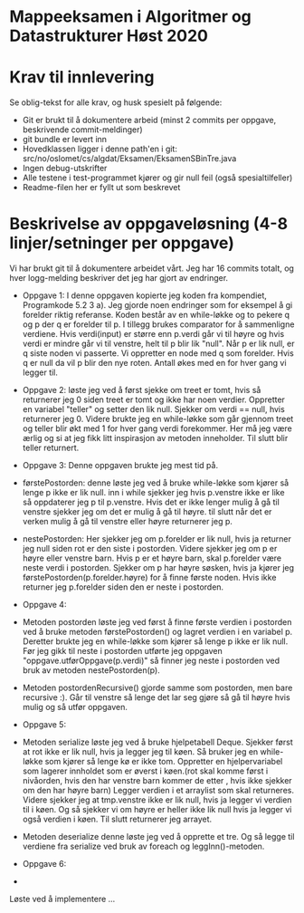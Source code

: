 # Mappeeksamen i Algoritmer og Datastrukturer Høst 2020

# Krav til innlevering

Se oblig-tekst for alle krav, og husk spesielt på følgende:

* Git er brukt til å dokumentere arbeid (minst 2 commits per oppgave, beskrivende commit-meldinger)	
* git bundle er levert inn
* Hovedklassen ligger i denne path'en i git: src/no/oslomet/cs/algdat/Eksamen/EksamenSBinTre.java
* Ingen debug-utskrifter
* Alle testene i test-programmet kjører og gir null feil (også spesialtilfeller)
* Readme-filen her er fyllt ut som beskrevet


# Beskrivelse av oppgaveløsning (4-8 linjer/setninger per oppgave)

Vi har brukt git til å dokumentere arbeidet vårt. Jeg har 16 commits totalt, og hver logg-melding beskriver det jeg har gjort av endringer.

* Oppgave 1: I denne oppgaven kopierte jeg koden fra kompendiet, Programkode 5.2 3 a). 
Jeg gjorde noen endringer som for eksempel å gi forelder riktig referanse. Koden består av en while-løkke
og to pekere q og p der q er forelder til p. I tillegg brukes comparator for å sammenligne verdiene. Hvis 
verdi(input) er større enn p.verdi går vi til høyre og hvis verdi er mindre går vi til venstre, helt til
p blir lik "null". Når p er lik null, er q siste noden vi passerte. Vi oppretter en node med q som forelder. 
Hvis q er null da vil p blir den nye roten. Antall økes med en for hver gang vi legger til.

 
* Oppgave 2: løste jeg ved å først sjekke om treet er tomt, hvis så returnerer jeg 0 siden treet er tomt og ikke har
noen verdier. Oppretter en variabel "teller" og setter den lik null. Sjekker om verdi == null, hvis returnerer jeg 0.
Videre brukte jeg en while-løkke som går gjennom treet og teller blir økt med 1 for hver gang verdi forekommer.
Her må jeg være ærlig og si at jeg fikk litt inspirasjon av metoden inneholder. Til slutt blir teller returnert.

* Oppgave 3: Denne oppgaven brukte jeg mest tid på. 

- førstePostorden: denne løste jeg ved å bruke while-løkke som kjører så lenge p ikke er lik null.
inn i while sjekker jeg hvis p.venstre ikke er like så oppdaterer jeg p til p.venstre. Hvis det er ikke lenger mulig 
å gå til venstre sjekker jeg om det er mulig å gå til høyre. til slutt når det er verken mulig å gå til venstre eller 
høyre returnerer jeg p. 

- nestePostorden: Her sjekker jeg om p.forelder er lik null, hvis ja returner jeg null siden rot er den siste i
postorden. Videre sjekker jeg om p er høyre eller venstre barn. Hvis p er et høyre barn, skal p.forelder være neste 
verdi i postorden. Sjekker om p har høyre søsken, hvis ja kjører jeg førstePostorden(p.forelder.høyre) for å finne første noden.
Hvis ikke returner jeg p.forelder siden den er neste i postorden.

* Oppgave 4: 
- Metoden postorden løste jeg ved først å finne første verdien i postorden ved å bruke metoden førstePostorden() og 
lagret verdien i en variabel p. Deretter brukte jeg en while-løkke som kjører så lenge p ikke er lik null. 
Før jeg gikk til neste i postorden utførte jeg oppgaven "oppgave.utførOppgave(p.verdi)" så finner jeg neste i postorden
ved bruk av metoden nestePostorden(p).

- Metoden postordenRecursive() gjorde samme som postorden, men bare recursive :). Går til venstre så lenge det lar seg 
gjøre så gå til høyre hvis mulig og så utfør oppgaven.

* Oppgave 5:
- Metoden serialize løste jeg ved å bruke hjelpetabell Deque. Sjekker først at rot ikke er lik null, 
hvis ja legger jeg til køen. Så bruker jeg en while-løkke som kjører så lenge kø er ikke tom. Oppretter en hjelpervariabel
som lagerer innholdet som er øverst i køen.(rot skal komme først i nivåorden, hvis den har venstre barn kommer de etter 
, hvis ikke sjekker om den har høyre barn) Legger verdien i et arraylist som skal returneres. Videre sjekker jeg at
tmp.venstre ikke er lik null, hvis ja legger vi verdien til i køen. Og så sjekker vi om høyre er heller ikke lik null
hvis ja legger vi også verdien i køen. Til slutt returnerer jeg arrayet.
 
- Metoden deserialize denne løste jeg ved å opprette et tre. Og så legge til verdiene fra serialize ved bruk
av foreach og leggInn()-metoden.

* Oppgave 6:
- 




Løste ved å implementere ...
